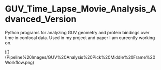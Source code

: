 # GUV_Time_Lapse_Movie_Analysis_Advanced_Version

Python programs for analyzing GUV geometry and protein bindings over time in confocal data. Used in my 
project and paper I am cureently working on.

![] (Pipeline%20Images/GUV%20Analysis%20Pick%20Middle%20Frame%20Workflow.png)
